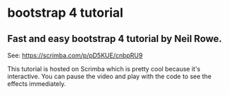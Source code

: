 # bootstrap 4 tutorial

## Fast and easy bootstrap 4 tutorial by Neil Rowe.

See: https://scrimba.com/p/pD5KUE/cnbpRU9

This tutorial is hosted on Scrimba which is pretty cool because it's interactive.   You can pause the video and play with the code to see the effects immediately.

